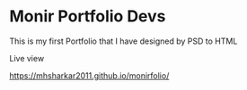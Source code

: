 # Monir Portfolio Devs
This is my first Portfolio that I have designed by PSD to HTML


Live view


https://mhsharkar2011.github.io/monirfolio/
